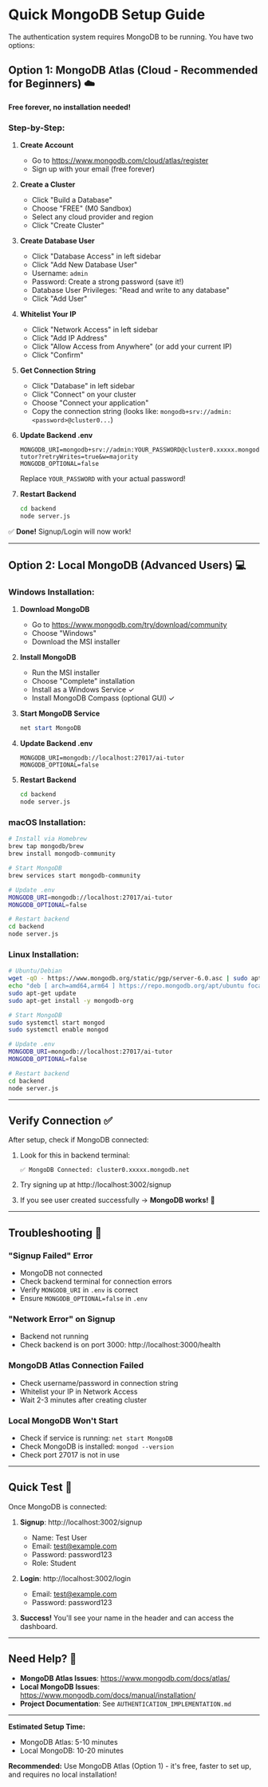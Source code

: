 # Quick MongoDB Setup Guide

The authentication system requires MongoDB to be running. You have two options:

## Option 1: MongoDB Atlas (Cloud - Recommended for Beginners) ☁️

**Free forever, no installation needed!**

### Step-by-Step:

1. **Create Account**
   - Go to https://www.mongodb.com/cloud/atlas/register
   - Sign up with your email (free forever)

2. **Create a Cluster**
   - Click "Build a Database"
   - Choose "FREE" (M0 Sandbox)
   - Select any cloud provider and region
   - Click "Create Cluster"

3. **Create Database User**
   - Click "Database Access" in left sidebar
   - Click "Add New Database User"
   - Username: `admin`
   - Password: Create a strong password (save it!)
   - Database User Privileges: "Read and write to any database"
   - Click "Add User"

4. **Whitelist Your IP**
   - Click "Network Access" in left sidebar
   - Click "Add IP Address"
   - Click "Allow Access from Anywhere" (or add your current IP)
   - Click "Confirm"

5. **Get Connection String**
   - Click "Database" in left sidebar
   - Click "Connect" on your cluster
   - Choose "Connect your application"
   - Copy the connection string (looks like: `mongodb+srv://admin:<password>@cluster0...`)

6. **Update Backend .env**
   ```properties
   MONGODB_URI=mongodb+srv://admin:YOUR_PASSWORD@cluster0.xxxxx.mongodb.net/ai-tutor?retryWrites=true&w=majority
   MONGODB_OPTIONAL=false
   ```
   Replace `YOUR_PASSWORD` with your actual password!

7. **Restart Backend**
   ```bash
   cd backend
   node server.js
   ```

✅ **Done!** Signup/Login will now work!

---

## Option 2: Local MongoDB (Advanced Users) 💻

### Windows Installation:

1. **Download MongoDB**
   - Go to https://www.mongodb.com/try/download/community
   - Choose "Windows"
   - Download the MSI installer

2. **Install MongoDB**
   - Run the MSI installer
   - Choose "Complete" installation
   - Install as a Windows Service ✓
   - Install MongoDB Compass (optional GUI) ✓

3. **Start MongoDB Service**
   ```powershell
   net start MongoDB
   ```

4. **Update Backend .env**
   ```properties
   MONGODB_URI=mongodb://localhost:27017/ai-tutor
   MONGODB_OPTIONAL=false
   ```

5. **Restart Backend**
   ```bash
   cd backend
   node server.js
   ```

### macOS Installation:

```bash
# Install via Homebrew
brew tap mongodb/brew
brew install mongodb-community

# Start MongoDB
brew services start mongodb-community

# Update .env
MONGODB_URI=mongodb://localhost:27017/ai-tutor
MONGODB_OPTIONAL=false

# Restart backend
cd backend
node server.js
```

### Linux Installation:

```bash
# Ubuntu/Debian
wget -qO - https://www.mongodb.org/static/pgp/server-6.0.asc | sudo apt-key add -
echo "deb [ arch=amd64,arm64 ] https://repo.mongodb.org/apt/ubuntu focal/mongodb-org/6.0 multiverse" | sudo tee /etc/apt/sources.list.d/mongodb-org-6.0.list
sudo apt-get update
sudo apt-get install -y mongodb-org

# Start MongoDB
sudo systemctl start mongod
sudo systemctl enable mongod

# Update .env
MONGODB_URI=mongodb://localhost:27017/ai-tutor
MONGODB_OPTIONAL=false

# Restart backend
cd backend
node server.js
```

---

## Verify Connection ✅

After setup, check if MongoDB connected:

1. Look for this in backend terminal:
   ```
   ✅ MongoDB Connected: cluster0.xxxxx.mongodb.net
   ```

2. Try signing up at http://localhost:3002/signup

3. If you see user created successfully → **MongoDB works!** 🎉

---

## Troubleshooting 🔧

### "Signup Failed" Error
- MongoDB not connected
- Check backend terminal for connection errors
- Verify `MONGODB_URI` in `.env` is correct
- Ensure `MONGODB_OPTIONAL=false` in `.env`

### "Network Error" on Signup
- Backend not running
- Check backend is on port 3000: http://localhost:3000/health

### MongoDB Atlas Connection Failed
- Check username/password in connection string
- Whitelist your IP in Network Access
- Wait 2-3 minutes after creating cluster

### Local MongoDB Won't Start
- Check if service is running: `net start MongoDB`
- Check MongoDB is installed: `mongod --version`
- Check port 27017 is not in use

---

## Quick Test 🧪

Once MongoDB is connected:

1. **Signup**: http://localhost:3002/signup
   - Name: Test User
   - Email: test@example.com
   - Password: password123
   - Role: Student

2. **Login**: http://localhost:3002/login
   - Email: test@example.com
   - Password: password123

3. **Success!** You'll see your name in the header and can access the dashboard.

---

## Need Help? 💬

- **MongoDB Atlas Issues**: https://www.mongodb.com/docs/atlas/
- **Local MongoDB Issues**: https://www.mongodb.com/docs/manual/installation/
- **Project Documentation**: See `AUTHENTICATION_IMPLEMENTATION.md`

---

**Estimated Setup Time:**
- MongoDB Atlas: 5-10 minutes
- Local MongoDB: 10-20 minutes

**Recommended:** Use MongoDB Atlas (Option 1) - it's free, faster to set up, and requires no local installation!
